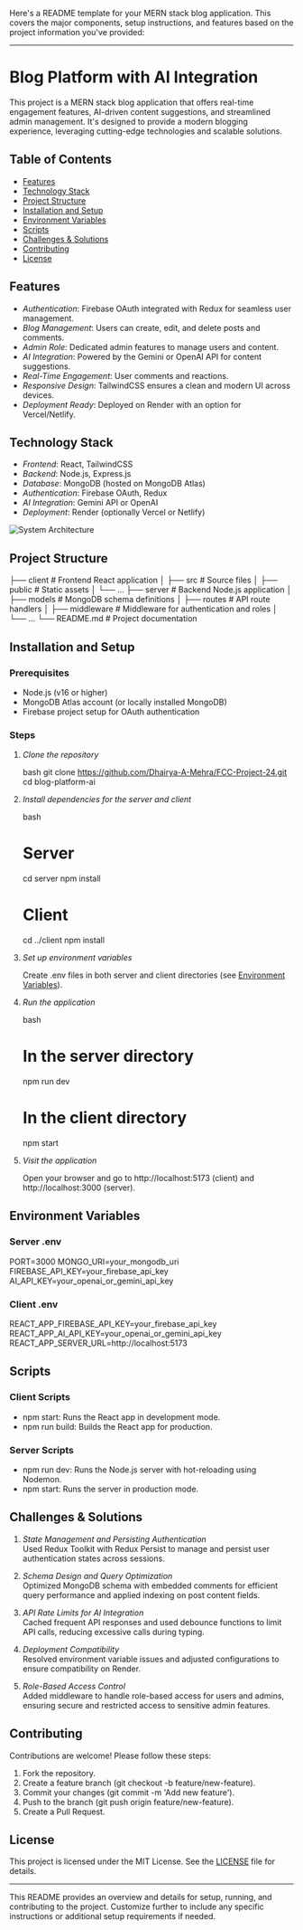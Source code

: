 Here's a README template for your MERN stack blog application. This covers the major components, setup instructions, and features based on the project information you've provided:

---

# Blog Platform with AI Integration

This project is a MERN stack blog application that offers real-time engagement features, AI-driven content suggestions, and streamlined admin management. It's designed to provide a modern blogging experience, leveraging cutting-edge technologies and scalable solutions.

## Table of Contents

- [Features](#features)
- [Technology Stack](#technology-stack)
- [Project Structure](#project-structure)
- [Installation and Setup](#installation-and-setup)
- [Environment Variables](#environment-variables)
- [Scripts](#scripts)
- [Challenges & Solutions](#challenges--solutions)
- [Contributing](#contributing)
- [License](#license)

## Features

- *Authentication*: Firebase OAuth integrated with Redux for seamless user management.
- *Blog Management*: Users can create, edit, and delete posts and comments.
- *Admin Role*: Dedicated admin features to manage users and content.
- *AI Integration*: Powered by the Gemini or OpenAI API for content suggestions.
- *Real-Time Engagement*: User comments and reactions.
- *Responsive Design*: TailwindCSS ensures a clean and modern UI across devices.
- *Deployment Ready*: Deployed on Render with an option for Vercel/Netlify.

## Technology Stack

- *Frontend*: React, TailwindCSS
- *Backend*: Node.js, Express.js
- *Database*: MongoDB (hosted on MongoDB Atlas)
- *Authentication*: Firebase OAuth, Redux
- *AI Integration*: Gemini API or OpenAI
- *Deployment*: Render (optionally Vercel or Netlify)

![System Architecture](./systarch.png)

## Project Structure


├── client                # Frontend React application
│   ├── src               # Source files
│   ├── public            # Static assets
│   └── ...
├── server                # Backend Node.js application
│   ├── models            # MongoDB schema definitions
│   ├── routes            # API route handlers
│   ├── middleware        # Middleware for authentication and roles
│   └── ...
└── README.md             # Project documentation


## Installation and Setup

### Prerequisites

- Node.js (v16 or higher)
- MongoDB Atlas account (or locally installed MongoDB)
- Firebase project setup for OAuth authentication

### Steps

1. *Clone the repository*

   bash
   git clone https://github.com/Dhairya-A-Mehra/FCC-Project-24.git
   cd blog-platform-ai
   

2. *Install dependencies for the server and client*

   bash
   # Server
   cd server
   npm install

   # Client
   cd ../client
   npm install
   

3. *Set up environment variables*

   Create .env files in both server and client directories (see [Environment Variables](#environment-variables)).

4. *Run the application*

   bash
   # In the server directory
   npm run dev

   # In the client directory
   npm start
   

5. *Visit the application*

   Open your browser and go to http://localhost:5173 (client) and http://localhost:3000 (server).

## Environment Variables

### Server .env


PORT=3000
MONGO_URI=your_mongodb_uri
FIREBASE_API_KEY=your_firebase_api_key
AI_API_KEY=your_openai_or_gemini_api_key


### Client .env


REACT_APP_FIREBASE_API_KEY=your_firebase_api_key
REACT_APP_AI_API_KEY=your_openai_or_gemini_api_key
REACT_APP_SERVER_URL=http://localhost:5173


## Scripts

### Client Scripts

- npm start: Runs the React app in development mode.
- npm run build: Builds the React app for production.

### Server Scripts

- npm run dev: Runs the Node.js server with hot-reloading using Nodemon.
- npm start: Runs the server in production mode.

## Challenges & Solutions

1. *State Management and Persisting Authentication*  
   Used Redux Toolkit with Redux Persist to manage and persist user authentication states across sessions.

2. *Schema Design and Query Optimization*  
   Optimized MongoDB schema with embedded comments for efficient query performance and applied indexing on post content fields.

3. *API Rate Limits for AI Integration*  
   Cached frequent API responses and used debounce functions to limit API calls, reducing excessive calls during typing.

4. *Deployment Compatibility*  
   Resolved environment variable issues and adjusted configurations to ensure compatibility on Render.

5. *Role-Based Access Control*  
   Added middleware to handle role-based access for users and admins, ensuring secure and restricted access to sensitive admin features.

## Contributing

Contributions are welcome! Please follow these steps:

1. Fork the repository.
2. Create a feature branch (git checkout -b feature/new-feature).
3. Commit your changes (git commit -m 'Add new feature').
4. Push to the branch (git push origin feature/new-feature).
5. Create a Pull Request.

## License

This project is licensed under the MIT License. See the [LICENSE](LICENSE) file for details.

---

This README provides an overview and details for setup, running, and contributing to the project. Customize further to include any specific instructions or additional setup requirements if needed.